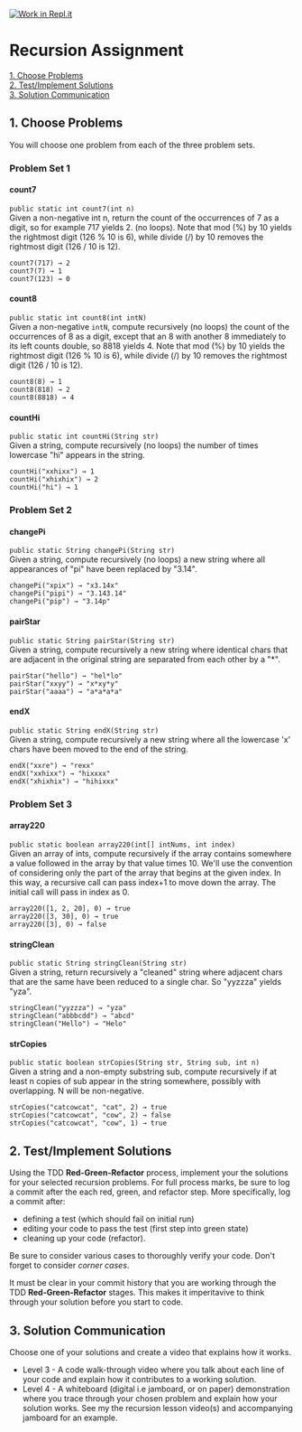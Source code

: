 [![Work in Repl.it](https://classroom.github.com/assets/work-in-replit-14baed9a392b3a25080506f3b7b6d57f295ec2978f6f33ec97e36a161684cbe9.svg)](https://classroom.github.com/online_ide?assignment_repo_id=4758419&assignment_repo_type=AssignmentRepo)
# Recursion Assignment

[1. Choose Problems](#1-choose-problems)  
[2. Test/Implement Solutions](#2-testimplement-solutions)  
[3. Solution Communication](#3-solution-communication)  


## 1. Choose Problems
You will choose one problem from each of the three problem sets.

### Problem Set 1

#### count7 
`public static int count7(int n)`  
Given a non-negative int n, return the count of the occurrences of 7 as a digit, so for example 717 yields 2. (no loops). Note that mod (%) by 10 yields the rightmost digit (126 % 10 is 6), while divide (/) by 10 removes the rightmost digit (126 / 10 is 12).
```
count7(717) → 2
count7(7) → 1
count7(123) → 0
```

#### count8
`public static int count8(int intN)`  
Given a non-negative `intN`, compute recursively (no loops) the count of the occurrences of 8 as a digit, except that an 8 with another 8 immediately to its left counts double, so 8818 yields 4. Note that mod (%) by 10 yields the rightmost digit (126 % 10 is 6), while divide (/) by 10 removes the rightmost digit (126 / 10 is 12).
```
count8(8) → 1
count8(818) → 2
count8(8818) → 4
```

#### countHi
`public static int countHi(String str)`  
Given a string, compute recursively (no loops) the number of times lowercase "hi" appears in the string.
```
countHi("xxhixx") → 1
countHi("xhixhix") → 2
countHi("hi") → 1
```

### Problem Set 2

#### changePi
`public static String changePi(String str) `  
Given a string, compute recursively (no loops) a new string where all appearances of "pi" have been replaced by "3.14".
```
changePi("xpix") → "x3.14x"
changePi("pipi") → "3.143.14"
changePi("pip") → "3.14p"
```
#### pairStar
`public static String pairStar(String str)`  
Given a string, compute recursively a new string where identical chars that are adjacent in the original string are separated from each other by a "*".
```
pairStar("hello") → "hel*lo"
pairStar("xxyy") → "x*xy*y"
pairStar("aaaa") → "a*a*a*a"
```

#### endX
`public static String endX(String str)`  
Given a string, compute recursively a new string where all the lowercase 'x' chars have been moved to the end of the string.
```
endX("xxre") → "rexx"
endX("xxhixx") → "hixxxx"
endX("xhixhix") → "hihixxx"
```

### Problem Set 3

#### array220
`public static boolean array220(int[] intNums, int index)`  
Given an array of ints, compute recursively if the array contains somewhere a value followed in the array by that value times 10. We'll use the convention of considering only the part of the array that begins at the given index. In this way, a recursive call can pass index+1 to move down the array. The initial call will pass in index as 0.
```
array220([1, 2, 20], 0) → true
array220([3, 30], 0) → true
array220([3], 0) → false
```

#### stringClean
`public static String stringClean(String str)`  
Given a string, return recursively a "cleaned" string where adjacent chars that are the same have been reduced to a single char. So "yyzzza" yields "yza".
```
stringClean("yyzzza") → "yza"
stringClean("abbbcdd") → "abcd"
stringClean("Hello") → "Helo"
```

#### strCopies
`public static boolean strCopies(String str, String sub, int n)`  
Given a string and a non-empty substring sub, compute recursively if at least n copies of sub appear in the string somewhere, possibly with overlapping. N will be non-negative.
```
strCopies("catcowcat", "cat", 2) → true
strCopies("catcowcat", "cow", 2) → false
strCopies("catcowcat", "cow", 1) → true
```

## 2. Test/Implement Solutions
Using the TDD **Red-Green-Refactor** process, implement your the solutions for your selected recursion problems.  For full process marks, be sure to log a commit after the each red, green, and refactor step. More specifically, log a commit after:
* defining a test (which should fail on initial run)
* editing your code to pass the test (first step into green state)
* cleaning up your code (refactor).  

Be sure to consider various cases to thoroughly verify your code.  Don't forget to consider *corner cases*.  

It must be clear in your commit history that you are working through the TDD **Red-Green-Refactor** stages.  This makes it imperitavive to think through your solution before you start to code.


## 3. Solution Communication
Choose one of your solutions and create a video that explains how it works.
* Level 3 - A code walk-through video where you talk about each line of your code and explain how it contributes to a working solution.
* Level 4 - A whiteboard (digital i.e jamboard, or on paper) demonstration where you trace through your chosen problem and explain how your solution works. See my the recursion lesson video(s) and accompanying jamboard for an example.





